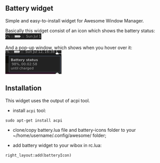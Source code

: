 ## Battery widget
Simple and easy-to-install widget for Awesome Window Manager.

Basically this widget consist of an icon which shows the battery status: ![Battery Widget](./batWid1.png)

And a pop-up window, which shows when you hover over it: ![Battery Widget](./batWid2.png)

## Installation

This widget uses the output of acpi tool.
- install `acpi` tool:
```
sudo apt-get install acpi
```
- clone/copy battery.lua file and battery-icons folder to your ~/home/username/.config/awesome/ folder;

- add battery widget to your wibox in rc.lua:
```
right_layout:add(batteryIcon)
```

